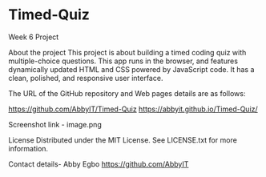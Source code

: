 # Timed-Quiz
Week 6 Project

About the project
This project is about building  a timed coding quiz with multiple-choice questions. This app runs in the browser, and  features dynamically updated HTML and CSS powered by JavaScript code. It has a clean, polished, and responsive user interface. 


The URL of the GitHub repository and Web pages details are  as follows:

https://github.com/AbbyIT/Timed-Quiz
https://abbyit.github.io/Timed-Quiz/


Screenshot 
link - image.png


License Distributed under the MIT License. See LICENSE.txt for more information.

Contact details- Abby Egbo https://github.com/AbbyIT
